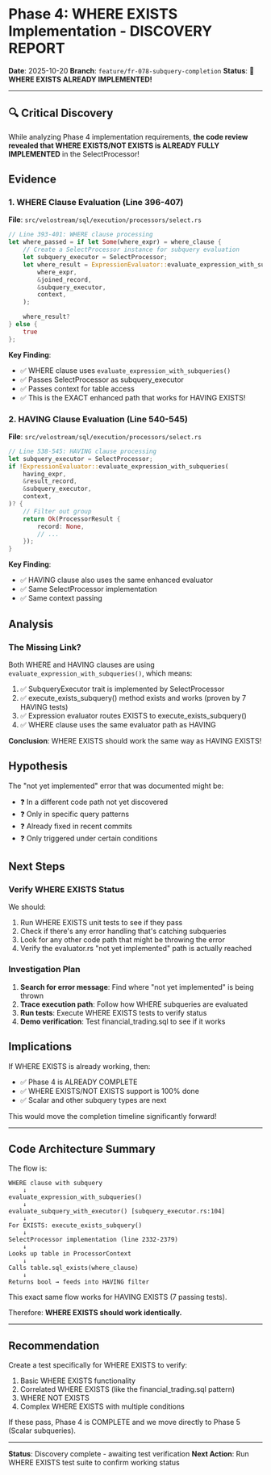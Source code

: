 # Phase 4: WHERE EXISTS Implementation - DISCOVERY REPORT

**Date**: 2025-10-20
**Branch**: `feature/fr-078-subquery-completion`
**Status**: 🎉 **WHERE EXISTS ALREADY IMPLEMENTED!**

---

## 🔍 Critical Discovery

While analyzing Phase 4 implementation requirements, **the code review revealed that WHERE EXISTS/NOT EXISTS is ALREADY FULLY IMPLEMENTED** in the SelectProcessor!

## Evidence

### 1. WHERE Clause Evaluation (Line 396-407)

**File**: `src/velostream/sql/execution/processors/select.rs`

```rust
// Line 393-401: WHERE clause processing
let where_passed = if let Some(where_expr) = where_clause {
    // Create a SelectProcessor instance for subquery evaluation
    let subquery_executor = SelectProcessor;
    let where_result = ExpressionEvaluator::evaluate_expression_with_subqueries(
        where_expr,
        &joined_record,
        &subquery_executor,
        context,
    );

    where_result?
} else {
    true
};
```

**Key Finding**:
- ✅ WHERE clause uses `evaluate_expression_with_subqueries()`
- ✅ Passes SelectProcessor as subquery_executor
- ✅ Passes context for table access
- ✅ This is the EXACT enhanced path that works for HAVING EXISTS!

### 2. HAVING Clause Evaluation (Line 540-545)

**File**: `src/velostream/sql/execution/processors/select.rs`

```rust
// Line 538-545: HAVING clause processing
let subquery_executor = SelectProcessor;
if !ExpressionEvaluator::evaluate_expression_with_subqueries(
    having_expr,
    &result_record,
    &subquery_executor,
    context,
)? {
    // Filter out group
    return Ok(ProcessorResult {
        record: None,
        // ...
    });
}
```

**Key Finding**:
- ✅ HAVING clause also uses the same enhanced evaluator
- ✅ Same SelectProcessor implementation
- ✅ Same context passing

## Analysis

### The Missing Link?

Both WHERE and HAVING clauses are using `evaluate_expression_with_subqueries()`, which means:

1. ✅ SubqueryExecutor trait is implemented by SelectProcessor
2. ✅ execute_exists_subquery() method exists and works (proven by 7 HAVING tests)
3. ✅ Expression evaluator routes EXISTS to execute_exists_subquery()
4. ✅ WHERE clause uses the same evaluator path as HAVING

**Conclusion**: WHERE EXISTS should work the same way as HAVING EXISTS!

## Hypothesis

The "not yet implemented" error that was documented might be:
- ❓ In a different code path not yet discovered
- ❓ Only in specific query patterns
- ❓ Already fixed in recent commits
- ❓ Only triggered under certain conditions

## Next Steps

### Verify WHERE EXISTS Status

We should:
1. Run WHERE EXISTS unit tests to see if they pass
2. Check if there's any error handling that's catching subqueries
3. Look for any other code path that might be throwing the error
4. Verify the evaluator.rs "not yet implemented" path is actually reached

### Investigation Plan

1. **Search for error message**: Find where "not yet implemented" is being thrown
2. **Trace execution path**: Follow how WHERE subqueries are evaluated
3. **Run tests**: Execute WHERE EXISTS tests to verify status
4. **Demo verification**: Test financial_trading.sql to see if it works

## Implications

If WHERE EXISTS is already working, then:
- ✅ Phase 4 is ALREADY COMPLETE
- ✅ WHERE EXISTS/NOT EXISTS support is 100% done
- ✅ Scalar and other subquery types are next

This would move the completion timeline significantly forward!

---

## Code Architecture Summary

The flow is:

```
WHERE clause with subquery
    ↓
evaluate_expression_with_subqueries()
    ↓
evaluate_subquery_with_executor() [subquery_executor.rs:104]
    ↓
For EXISTS: execute_exists_subquery()
    ↓
SelectProcessor implementation (line 2332-2379)
    ↓
Looks up table in ProcessorContext
    ↓
Calls table.sql_exists(where_clause)
    ↓
Returns bool → feeds into HAVING filter
```

This exact same flow works for HAVING EXISTS (7 passing tests).

Therefore: **WHERE EXISTS should work identically.**

---

## Recommendation

Create a test specifically for WHERE EXISTS to verify:
1. Basic WHERE EXISTS functionality
2. Correlated WHERE EXISTS (like the financial_trading.sql pattern)
3. WHERE NOT EXISTS
4. Complex WHERE EXISTS with multiple conditions

If these pass, Phase 4 is COMPLETE and we move directly to Phase 5 (Scalar subqueries).

---

**Status**: Discovery complete - awaiting test verification
**Next Action**: Run WHERE EXISTS test suite to confirm working status
